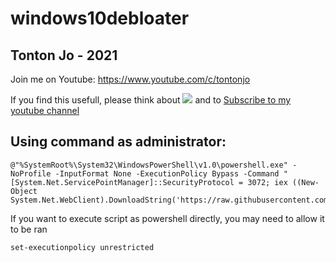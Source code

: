 # windows10debloater

## Tonton Jo - 2021
Join me on Youtube: https://www.youtube.com/c/tontonjo

If you find this usefull, please think about
<a href="https://www.buymeacoffee.com/tontonjo"><img src="https://www.buymeacoffee.com/assets/img/custom_images/orange_img.png"></a>
and to [Subscribe to my youtube channel](http://youtube.com/channel/UCnED3K6K5FDUp-x_8rwpsZw?sub_confirmation=1)

## Using command as administrator:  
```shell
@"%SystemRoot%\System32\WindowsPowerShell\v1.0\powershell.exe" -NoProfile -InputFormat None -ExecutionPolicy Bypass -Command "[System.Net.ServicePointManager]::SecurityProtocol = 3072; iex ((New-Object System.Net.WebClient).DownloadString('https://raw.githubusercontent.com/Sycnex/Windows10Debloater/master/Windows10Debloater.ps1'))"
```  
If you want to execute script as powershell directly, you may need to allow it to be ran  
```shell
set-executionpolicy unrestricted
```


